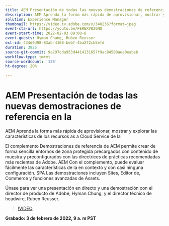 ```yaml
---
title: AEM Presentación de todas las nuevas demostraciones de referencia en la
description: AEM Aprenda la forma más rápida de aprovisionar, mostrar y explorar las funciones de la as a Cloud Service con el complemento Demostraciones de referencia.
solution: Experience Manager
thumbnail: https://video.tv.adobe.com/v/340236?format=jpeg
event-cta-url: https://youtu.be/FEREXV826NQ
event-start-time: 2022-02-03 09:00-8
event-guests: Hyman Chung, Ruben Reusser
exl-id: 434d0d98-83ab-4168-bebf-4ba2f2cb5efd
duration: 3925
source-git-commit: 9a297cda953d4414131657f9ac84580aea0eabeb
workflow-type: tm+mt
source-wordcount: '128'
ht-degree: 20%

---
```


# AEM Presentación de todas las nuevas demostraciones de referencia en la

AEM Aprenda la forma más rápida de aprovisionar, mostrar y explorar las características de los recursos as a Cloud Service de la

El complemento Demostraciones de referencia de AEM permite crear de forma sencilla entornos de zona protegida precargados con contenido de muestra y preconfigurados con las directrices de prácticas recomendadas más recientes de Adobe. AEM Con el complemento, puede evaluar fácilmente las características de la en contexto y con casi ninguna configuración. SPA Las demostraciones incluyen Sites, Editor de, Commerce y funciones avanzadas de Assets.

Únase para ver una presentación en directo y una demostración con el director de producto de Adobe, Hyman Chung, y el director técnico de headwire, Ruben Reusser.

>[!VIDEO](https://video.tv.adobe.com/v/340236/?quality=12&learn=on)

**Grabado: 3 de febrero de 2022, 9 a. m PST**
